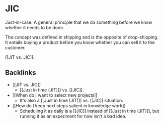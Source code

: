 # JIC
Just-in-case. A general principle that we do something before we know whether it needs to be done. 

The concept was defined in shipping and is the opposite of drop-shipping. It entails buying a product before you know whether you can sell it to the customer.

[[JIT vs. JIC]].

## Backlinks
* [[JIT vs. JIC]]
	* [[Just in time (JIT)]] vs. [[JIC]].
* [[When do I want to select new projects]]
	* It's also a [[Just in time (JIT)]] vs. [[JIC]] situation.
* [[How do I keep next steps salient in knowledge work]]
	* Scheduling it as daily is a [[JIC]] instead of [[Just in time (JIT)]], but running it as an experiment for now isn’t a bad idea.

<!-- {BearID:02B62BDB-484E-4C9A-A33B-6C881ABABDAC-48107-0000748FAD8E932C} -->
